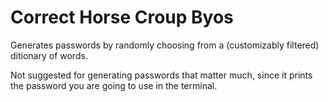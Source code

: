 # Correct Horse Croup Byos
Generates passwords by randomly choosing from a (customizably filtered) ditionary of words.

Not suggested for generating passwords that matter much, since it prints the password you are going to use in the terminal.
